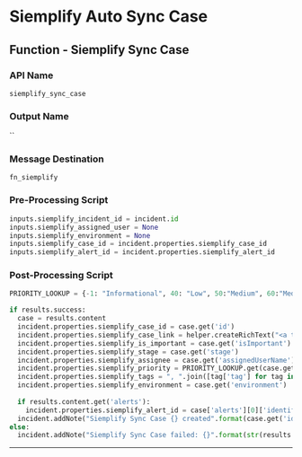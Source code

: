 <!--
    DO NOT MANUALLY EDIT THIS FILE
    THIS FILE IS AUTOMATICALLY GENERATED WITH resilient-sdk codegen
-->

# Siemplify Auto Sync Case

## Function - Siemplify Sync Case

### API Name
`siemplify_sync_case`

### Output Name
``

### Message Destination
`fn_siemplify`

### Pre-Processing Script
```python
inputs.siemplify_incident_id = incident.id
inputs.siemplify_assigned_user = None
inputs.siemplify_environment = None
inputs.siemplify_case_id = incident.properties.siemplify_case_id
inputs.siemplify_alert_id = incident.properties.siemplify_alert_id
```

### Post-Processing Script
```python
PRIORITY_LOOKUP = {-1: "Informational", 40: "Low", 50:"Medium", 60:"Medium", 80:"High", 100:"Critical", "DEFAULT": "Medium"}

if results.success:
  case = results.content
  incident.properties.siemplify_case_id = case.get('id')
  incident.properties.siemplify_case_link = helper.createRichText("<a target='blank' href='{}'>{}</a>".format(case.get('siemplify_case_url'), case.get('title')))
  incident.properties.siemplify_is_important = case.get('isImportant')
  incident.properties.siemplify_stage = case.get('stage')
  incident.properties.siemplify_assignee = case.get('assignedUserName')
  incident.properties.siemplify_priority = PRIORITY_LOOKUP.get(case.get('priority'), str(case.get('priority')))
  incident.properties.siemplify_tags = ", ".join([tag['tag'] for tag in case.get('tags')])
  incident.properties.siemplify_environment = case.get('environment')
  
  if results.content.get('alerts'):
    incident.properties.siemplify_alert_id = case['alerts'][0]['identifier']
  incident.addNote("Siemplify Sync Case {} created".format(case.get('id')))
else:
  incident.addNote("Siemplify Sync Case failed: {}".format(str(results.content)))
```

---

